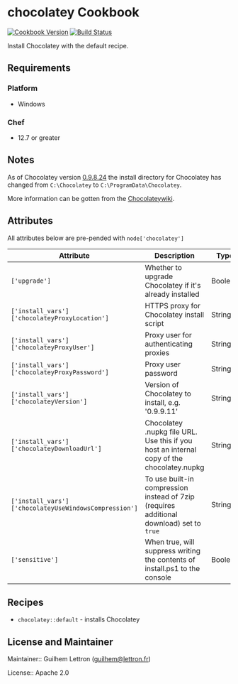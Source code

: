 # chocolatey Cookbook

[![Cookbook Version](https://img.shields.io/cookbook/v/chocolatey.svg)](https://supermarket.getchef.com/cookbooks/chocolatey) [![Build Status](http://img.shields.io/travis/chocolatey/chocolatey-cookbook/master.svg)](https://travis-ci.org/chocolatey/chocolatey-cookbook)

Install Chocolatey with the default recipe.

## Requirements

### Platform

- Windows

### Chef

- 12.7 or greater

## Notes

As of Chocolatey version [0.9.8.24](https://github.com/chocolatey/chocolatey/blob/master/CHANGELOG.md#09824-july-3-2014) the install directory for Chocolatey has changed from `C:\Chocolatey` to `C:\ProgramData\Chocolatey`.

More information can be gotten from the [Chocolateywiki](https://github.com/chocolatey/chocolatey/wiki/DefaultChocolateyInstallReasoning).

## Attributes

All attributes below are pre-pended with `node['chocolatey']`

Attribute                                            | Description                                                                               | Type    | Default
---------------------------------------------------- | ----------------------------------------------------------------------------------------- | ------- | ---------------------------------------------------------------------------------
`['upgrade']`                                        | Whether to upgrade Chocolatey if it's already installed                                   | Boolean | false
`['install_vars']['chocolateyProxyLocation']`        | HTTPS proxy for Chocolatey install script                                                 | String  | Chef::Config['https_proxy'] or ENV['https_proxy']
`['install_vars']['chocolateyProxyUser']`            | Proxy user for authenticating proxies                                                     | String  | nil
`['install_vars']['chocolateyProxyPassword']`        | Proxy user password                                                                       | String  | nil
`['install_vars']['chocolateyVersion']`              | Version of Chocolatey to install, e.g. '0.9.9.11'                                         | String  | nil (download latest version)
`['install_vars']['chocolateyDownloadUrl']`          | Chocolatey .nupkg file URL. Use this if you host an internal copy of the chocolatey.nupkg | String  | <https://chocolatey.org/api/v2/package/chocolatey> (download from chocolatey.org)
`['install_vars']['chocolateyUseWindowsCompression']`| To use built-in compression instead of 7zip (requires additional download) set to `true`  | String  | nil (use 7zip)
`['sensitive']`                                      | When true, will suppress writing the contents of install.ps1 to the console               | Boolean | false

## Recipes

- `chocolatey::default` - installs Chocolatey

## License and Maintainer

Maintainer:: Guilhem Lettron ([guilhem@lettron.fr](mailto:guilhem@lettron.fr))

License:: Apache 2.0
